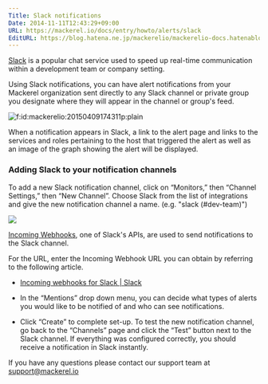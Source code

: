 ```yaml
---
Title: Slack notifications
Date: 2014-11-11T12:43:29+09:00
URL: https://mackerel.io/docs/entry/howto/alerts/slack
EditURL: https://blog.hatena.ne.jp/mackerelio/mackerelio-docs.hatenablog.mackerel.io/atom/entry/8454420450073190825
---
```


[Slack](https://slack.com/) is a popular chat service used to speed up real-time communication within a development team or company setting.

Using Slack notifications, you can have alert notifications from your Mackerel organization sent directly to any Slack channel or private group you designate where they will appear in the channel or group's feed.

<p><span itemscope itemtype="http://schema.org/Photograph"><img src="https://cdn-ak.f.st-hatena.com/images/fotolife/m/mackerelio/20150409/20150409174311.png" alt="f:id:mackerelio:20150409174311p:plain" title="f:id:mackerelio:20150409174311p:plain" class="hatena-fotolife cboxElement" itemprop="image"></span></p>

When a notification appears in Slack, a link to the alert page and links to the services and roles pertaining to the host that triggered the alert as well as an image of the graph showing the alert will be displayed.

### Adding Slack to your notification channels

To add a new Slack notification channel, click on “Monitors,” then “Channel Settings,” then “New Channel”. Choose Slack from the list of integrations and give the new notification channel a name. (e.g. "slack (#dev-team)")

![](https://cdn-ak.f.st-hatena.com/images/fotolife/m/mackerelio/20190204/20190204181054.png)

[Incoming Webhooks](https://my.slack.com/services/new/incoming-webhook), one of Slack's APIs, are used to send notifications to the Slack channel.

For the URL, enter the Incoming Webhook URL you can obtain by referring to the following article.

- [Incoming webhooks for Slack | Slack](https://slack.com/help/articles/115005265063-Incoming-webhooks-for-Slack)

- In the “Mentions” drop down menu, you can decide what types of alerts you would like to be notified of and who can see notifications.
- Click “Create” to complete set-up. To test the new notification channel, go back to the “Channels” page and click the “Test” button next to the Slack channel. If everything was configured correctly, you should receive a notification in Slack instantly.

If you have any questions please contact our support team at support@mackerel.io

